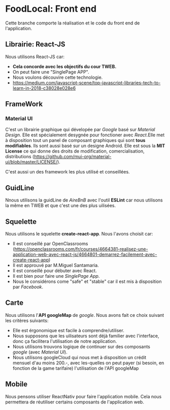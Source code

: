 # FoodLocal: Front end

Cette branche comporte la réalisation et le code du front end de l'application.

## Librairie: React-JS

Nous utilisons React-JS car:

- **Cela concorde avec les objectifs du cour TWEB.**
- On peut faire une "SinglePage APP".
- Nous voulons découvire cette technologie.
- https://medium.com/javascript-scene/top-javascript-libraries-tech-to-learn-in-2018-c38028e028e6

## FrameWork

### Material UI

C'est un librairie graphique qui dévelopée par *Google* basé sur *Material Design*. Elle est spécialement desygnée pour fonctioner avec *React*.Elle met à disposition tout un panel de composant graphiques qui sont **tous modifiables**. Ils sont aussi basé sur un designe Android.
Elle est sous la **MIT License** ce qui donne des droits de modification, comercialisation, distributions (https://github.com/mui-org/material-ui/blob/master/LICENSE/). 

C'est aussi un des framework les plus utilisé et conseillées.

## GuidLine

Nnous utilisons la guidLine de *AireBnB* avec l'outil **ESLint** car nous utilisons la même en TWEB et que c'est une des plus uilisées.

## Squelette

Nous utilisons le squelette **create-react-app**. 
Nous l'avons choisit car:

- Il est conseillé par OpenClassrooms (https://openclassrooms.com/fr/courses/4664381-realisez-une-application-web-avec-react-js/4664801-demarrez-facilement-avec-create-react-app)
- Il est approuvé par M.Miguel Santamaria.
- Il est conseillé pour débuter avec React.
- Il est bien pour faire une *SinglePage App*.
- Nous le considérons come "safe" et "stable" car il est mis à disposition par *Facebook*.

## Carte

Nous utilisons l'**API  googleMap** de *google*. Nous avons fait ce choix suivant les critères suivants:

- Elle est érgonomique est facile à comprendre/utiliser.
- Nous supposons que les uilisateurs sont déjà familier avec l'interface, donc ça facilitera l'utilisation de notre application.
- Nous utilisons trouvons logique de continuer sur des composants *google* (avec *Material UI*).
- Nous utilisons googleCloud qui nous met à disposition un crédit mensuel d'au moins 200.-, avec les-quelles on peut payer (si besoin, en fonction de la game tarifaire) l'utilisation de l'API googleMap

## Mobile

Nous pensons utiliser ReactNativ pour faire l'application mobile. Cela nous permettera de réutiliser certains composants de l'application web.